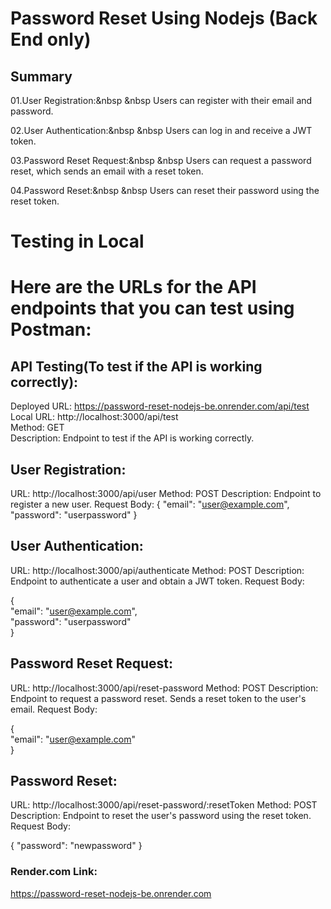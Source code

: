 # Password Reset Using Nodejs (Back End only)

## Summary

01.User Registration:&nbsp &nbsp Users can register with their email and password.

02.User Authentication:&nbsp &nbsp Users can log in and receive a JWT token.

03.Password Reset Request:&nbsp &nbsp Users can request a password reset, which sends an email with a reset token.

04.Password Reset:&nbsp &nbsp Users can reset their password using the reset token.

# Testing in Local

# Here are the URLs for the API endpoints that you can test using Postman:

## API Testing(To test if the API is working correctly):

Deployed URL: https://password-reset-nodejs-be.onrender.com/api/test </br>
Local URL: http://localhost:3000/api/test </br>
Method: GET </br>
Description: Endpoint to test if the API is working correctly.</br>

## User Registration:

URL: http://localhost:3000/api/user
Method: POST
Description: Endpoint to register a new user.
Request Body:
{
"email": "user@example.com",
"password": "userpassword"
}

## User Authentication:

URL: http://localhost:3000/api/authenticate
Method: POST
Description: Endpoint to authenticate a user and obtain a JWT token.
Request Body:

{</br>
"email": "user@example.com",</br>
"password": "userpassword"</br>
}</br>

## Password Reset Request:

URL: http://localhost:3000/api/reset-password
Method: POST
Description: Endpoint to request a password reset. Sends a reset token to the user's email.
Request Body:

{</br>
"email": "user@example.com"</br>
}</br>

## Password Reset:

URL: http://localhost:3000/api/reset-password/:resetToken
Method: POST
Description: Endpoint to reset the user's password using the reset token.
Request Body:

{
"password": "newpassword"
}

### Render.com Link:

https://password-reset-nodejs-be.onrender.com
